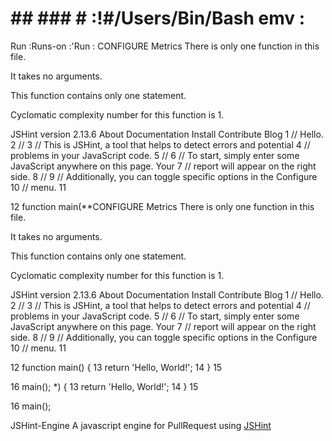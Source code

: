 # ## ### # :!#/Users/Bin/Bash emv :
Run :Runs-on :'Run :
CONFIGURE
Metrics
There is only one function in this file.

It takes no arguments.

This function contains only one statement.

Cyclomatic complexity number for this function is 1.

JSHint
version 2.13.6
About
Documentation
Install
Contribute
Blog
1
// Hello.
2
//
3
// This is JSHint, a tool that helps to detect errors and potential
4
// problems in your JavaScript code.
5
//
6
// To start, simply enter some JavaScript anywhere on this page. Your
7
// report will appear on the right side.
8
//
9
// Additionally, you can toggle specific options in the Configure
10
// menu.
11
 
12
function main(**CONFIGURE
Metrics
There is only one function in this file.

It takes no arguments.

This function contains only one statement.

Cyclomatic complexity number for this function is 1.

JSHint
version 2.13.6
About
Documentation
Install
Contribute
Blog
1
// Hello.
2
//
3
// This is JSHint, a tool that helps to detect errors and potential
4
// problems in your JavaScript code.
5
//
6
// To start, simply enter some JavaScript anywhere on this page. Your
7
// report will appear on the right side.
8
//
9
// Additionally, you can toggle specific options in the Configure
10
// menu.
11
 
12
function main() {
13
  return 'Hello, World!';
14
}
15
 
16
main();
*) {
13
  return 'Hello, World!';
14
}
15
 
16
main();

JSHint-Engine
A javascript engine for PullRequest using [JSHint](http://jshint.com/)
